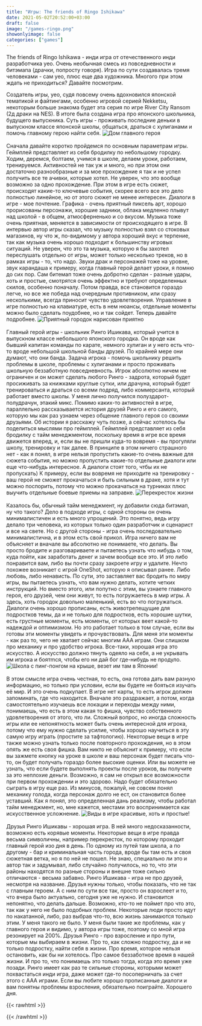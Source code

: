 ```yaml
---
title: "Игры: The friends of Ringo Ishikawa"
date: 2021-05-02T20:52:00+03:00
draft: false
image: "/games-ringo.png"
showonlyimage: false
categories: ["games"]
---
```

The friends of Ringo Ishikawa - инди игра от отечественного инди разработчика yeo. Очень необычная смесь из повседневности и битэмапа (драчки, попросту говоря). Игра по сути создавалась тремя человеками - сам yeo, плюс еще два художника. Многого при этом ждать не приходиться? Давайте посмотрим.
<!--more-->
Создатель игры, yeo, судя повсему очень вдохновился японской тематикой и файтингами, особенно игровой серией Nekketsu, некоторым больше знакома будет эта серия по игре River City Ransom (2д драки на NES). В итоге была создана игра про японского школьника, будущего выпускника. Суть игры - проживать последние деньки в выпускном классе японской школы, общаться, драться с хулиганами и помочь главному герою найти себя. 
![Дом главного героя](/games-ringo1.png)
</br>  
Сначала давайте коротко пройдемся по основным параметрам игры. Геймплей представляет из себя бродилку по небольшому городку. Ходим, деремся, болтаем, учимся в школе, делаем уроки, работаем, тренируемся. Активностей не так уж и много, но при этом они достаточно разнообразные и за мое прохождение я так и не успел получить все те ачивки, которые хотел. Не уверен, что это вообще возможно за одно прохождение. При этом в игре есть сюжет, происходят какие-то ключевые события, скорее всего все это дело полностью линейное, но от этого сюжет не менее интересен. Диалоги в игре - мое почтение. Графика - очень приятный пиксель арт, хорошо прорисованы персонажи, хорошие задники, облака медленно плывут над школой - в общем, атмосферненько и со вкусом. Музыка тоже очень приятная, меняется в зависимости от происходящего в игре. В интервью автор игры сказал, что музыку полностью взял со стоковых магазинов, ну что ж, по-видимому у автора хороший вкус и терпение, так как музыка очень хорошо подходит к большинству игровых ситуаций. Не уверен, что это та музыка, которую я бы захотел переслушать отдельно от игры, может только несколько треков, но в рамках игры - то, что надо. Звуки драк и персонажей тоже на уровне, звук карандаша к примеру, когда главный герой делает уроки, я помню до сих пор. Сам битемап тоже очень добротно сделан - разные удары, хоть и простые, смотрятся очень эффектно и требуют определенных скилов, особенно поначалу. Потом правда, все становится гораздо легче, но все же победа над очередным противником, или сразу несколькими, всегда приносит чувство удовлетворения. Управление в игре полностью на клавиатуре, есть в нем нюансы, отдельные моменты можно было сделать поудобнее, но и так сойдет. Теперь давайте подробнее. 
![Приятный городок нарисован приятно](/games-ringo2.png)
</br>  
Главный герой игры - школьник Ринго Ишикава, который учится в выпускном классе небольшого японского городка. Он вроде как бывший капитан команды по карате, немного хулиган и у него есть что-то вроде небольшой школьной банды друзей. По крайней мере они думают, что они банда. Задача игрока - помочь школьнику решить проблемы в школе, проблемы с хулиганами и просто проживать школьную беззаботную повседневность. Игрок абсолютно ничем не ограничен и он может сделать любого Ринго - задрота, который будет просиживать за книжками круглые сутки, или драчуна, который будет тренироваться и драться со всеми подряд, либо коммерсанта, который работает вместо школы. У меня лично получился полуздарот-полудрачун, этакий микс. Помимо каких-то активностей в игре, параллельно рассказывается история друзей Ринго и его самого, которую мы как раз узнаем через общение главного героя со своими друзьями. Об истории я расскажу чуть позже, а сейчас хотелось бы поделиться мыслями про геймплей. Геймплей представляет из себя бродилку с тайм менеджментом, поскольку время в игре все время движется вперед, и, если вы не пришли куда-то вовремя - вы прогуляли школу, тренировку и так далее. В принципе в этом ничего страшного нет - как я понял, в игре нельзя пропустить какие-то очень важные для сюжета события, но можно пропустить какие-то отдельные диалоги или еще что-нибудь интересное. А диалоги стоят того, чтбы их не пропускать) К примеру, если вы вовремя не приходите на тренировку - ваш герой не сможет прокачаться и быть сильным в драке, хотя и тут можно поспорить, потому что можно прокачаться на турниках плюс выучить отдельные боевые приемы на заправке.
![Перекресток жизни](/games-ringo3.png)
</br>  
Казалось бы, обычный тайм менеджмент, ну добавили сюда битэмап, ну что такого? Дело в подходе игры, с одной стороны он очень минималистичен и есть много упрощений. Это понятно, ведь игру делало три человека, из которых только один разработчик и сценарист и все на свете. Но с другой стороны - игра очень последовательно минималистична, и в этом есть свой прикол. Игра ничего вам не объясняет и вначале вы абсолютно не понимаете, что делать. Вы просто бродите и разговариваете и пытаетесь узнать что нибудь о том, куда пойти, как заработать денег и зачем вообще все это. И это либо понравится вам, либо вы почти сразу закроете игру и удалите. Нечто похожее возникает с игрой OneShot, которую я описывал ранее. Либо любовь, либо ненависть. По сути, это заставляет вас бродить по миру игры, вы пытаетесь узнать, что вам нужно делать, хотите четких инструкций. Но вместо этого, или попутно с этим, вы узнаете главного героя, его друзей, чем они живут, то есть погружаетесь в мир игры. А здесь, хоть городок довольно маленький, есть во что погружаться. Диалоги очень хорошо прописаны, есть животрепещущие для подростков темы, да и не только для подростков, есть хорошие шутки, есть грустные моменты, есть моменты, от которых веет какой-то надеждой и оптимизмом. Но это работает только в том случае, если вы готовы эти моменты увидеть и прочувствовать. Для меня эти моменты - как раз то, чего не хватает сейчас многим AAA играм. Они слишком про механику и про удобство игрока. Все-таки, хорошая игра это искусство. А искусство должно тянуть одеяло на себя, а не укрывать им игрока и боятmся, чтобы его ни дай бог где-нибудь не продуло.
![Школа с пинг-понгом на крыше, везет им там в Японии!](/games-ringo4.png)
</br>  
В этом смысле игра очень честная, то есть, она готова дать вам разную информацию, но только при условии, если вы будете не бояться изучать её мир. И это очень подкупает. В игре нет карты, то есть игрок должен запоминать, где что находится. Вначале это раздражает, а потом, когда самостоятельно изучаешь все локации и переходы между ними, понимаешь, что есть в этом какая то фишка, чувство собственного удовлетворения от этого, что ли. Сложный вопрос, но иногда сложность игры или ее непонятность может быть очень интересной для игрока, потому что ему нужно сделать усилие, чтобы хорошо научиться в эту самую игру играть (простите за тафтологию). Некоторые вещи в игре также можно узнать только после повторного прохождения, но в этом опять же есть своя фишка. Вам никто не объяснит к примеру, что если вы зажмете кнопку на уроке в школе и ваш персонаж будет писать что-то, он будет получать гораздо более высокие оценки. Или вы можете не узнать, что если будете выполнять проекты после уроков, вы получите за это неплохие деньги. Возможно, я сам не открыл все возможности при первом прохождении и это здорово. Надо будет обязательно сыграть в игру еще раз. Из минусов, пожалуй, не совсем понял механику голода, когда персонаж долго не ест, он становится более уставший. Как я понял, это определенная дань реализму, чтобы работал тайм менеджмент, но, мне кажется, местами это воспринимается как искусственное усложнение.
![Виды в игре красивые, хоть и простые!](/games-ringo5.png)
</br>  
Друзья Ринго Ишикавы - хорошая игра. В ней много недосказанности, возможно есть корявые моменты. Некоторые вещи в игре правда весьма символичны, например перекресток, по которому проходит главный герой изо дня в день. По одному из путей там школа, а по другому - бар и криминальная часть города, вроде бы там есть и своя сюжетная ветка, но я по ней не пошел. Не знаю, специально ли это и автор так и задумывал, либо случайно получилось, но то, что эти районы находятся по разные стороны и внешне тоже сильно отличаются - весьма забавно. Ринго Ишикава - игра не про друзей, несмотря на название. Друзья нужны только, чтобы показать, что не так с главным героем. А с ним по сути все так, просто он взрослеет и то, что вчера было актуально, сегодня уже не нужно. И становится непонятно, что делать дальше. Возможно, кто-то не поймет про что это, так как у него не было подобных проблем. Некоторые люди просто идут по накатанной, либо, раз выбрав что-то, всю жизнь занимаются только этим. У меня такого не было. У меня были такие же проблемы, как у главного героя и видимо, у автора игры тоже, поэтому со мной игра резонирует на 200%. Друзья Ринго - про взросление и про пути, которые мы выбираем в жизни. Про то, как сложно подростку, да и не только подростку, найти себя в жизни. Про время, которое нельзя остановить, как бы ни хотелось. Про самое беззаботное время в нашей жизни. И про то, что понимаешь это только тогда, когда это время уже позади. Ринго имеет как раз те сильные стороны, которыми может похвастаться инди игра, даже может где-то посоперничать за счет этого с ААА играми. Если вы любите хорошо прописанные диалоги и вам понятны проблемы взросления, обязательно поиграйте. Хорошего дня.
</br>  


{{< rawhtml >}}
<div id="graphcomment"></div>
<script type="text/javascript">

  window.gc_params = {
    graphcomment_id: 'https-psyhut-ru',

    // if your website has a fixed header, indicate it's height in pixels
    fixed_header_height: 0,
  };
  
  (function() {
    var gc = document.createElement('script'); gc.type = 'text/javascript'; gc.async = true;
    gc.src = 'https://graphcomment.com/js/integration.js?' + Math.round(Math.random() * 1e8);
    (document.getElementsByTagName('head')[0] || document.getElementsByTagName('body')[0]).appendChild(gc);
  })();

</script>
{{< /rawhtml >}}